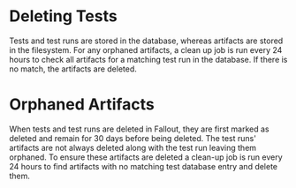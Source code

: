 # Deleting Tests

Tests and test runs are stored in the database, whereas artifacts are stored in the filesystem. For any orphaned artifacts, a clean up job is run every 24 hours to check all artifacts for a matching test run in the database. If there is no match, the artifacts are deleted. 

# Orphaned Artifacts

When tests and test runs are deleted in Fallout, they are first marked as deleted and remain for 30 days before being deleted. The test runs' artifacts are not always deleted along with the test run leaving them orphaned. To ensure these artifacts are deleted a clean-up job is run every 24 hours to find artifacts with no matching test database entry and delete them.
